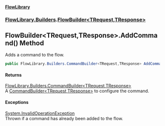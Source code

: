 #### [FlowLibrary](FlowLibrary.md 'FlowLibrary')
### [FlowLibrary.Builders](FlowLibrary.Builders.md 'FlowLibrary.Builders').[FlowBuilder&lt;TRequest,TResponse&gt;](FlowBuilder_TRequest,TResponse_.md 'FlowLibrary.Builders.FlowBuilder<TRequest,TResponse>')

## FlowBuilder<TRequest,TResponse>.AddCommand() Method

Adds a command to the flow.

```csharp
public FlowLibrary.Builders.CommandBuilder<TRequest,TResponse> AddCommand();
```

#### Returns
[FlowLibrary.Builders.CommandBuilder&lt;](CommandBuilder_TRequest,TResponse_.md 'FlowLibrary.Builders.CommandBuilder<TRequest,TResponse>')[TRequest](FlowBuilder_TRequest,TResponse_.md#FlowLibrary.Builders.FlowBuilder_TRequest,TResponse_.TRequest 'FlowLibrary.Builders.FlowBuilder<TRequest,TResponse>.TRequest')[,](CommandBuilder_TRequest,TResponse_.md 'FlowLibrary.Builders.CommandBuilder<TRequest,TResponse>')[TResponse](FlowBuilder_TRequest,TResponse_.md#FlowLibrary.Builders.FlowBuilder_TRequest,TResponse_.TResponse 'FlowLibrary.Builders.FlowBuilder<TRequest,TResponse>.TResponse')[&gt;](CommandBuilder_TRequest,TResponse_.md 'FlowLibrary.Builders.CommandBuilder<TRequest,TResponse>')  
A [CommandBuilder&lt;TRequest,TResponse&gt;](CommandBuilder_TRequest,TResponse_.md 'FlowLibrary.Builders.CommandBuilder<TRequest,TResponse>') to configure the command.

#### Exceptions

[System.InvalidOperationException](https://docs.microsoft.com/en-us/dotnet/api/System.InvalidOperationException 'System.InvalidOperationException')  
Thrown if a command has already been added to the flow.